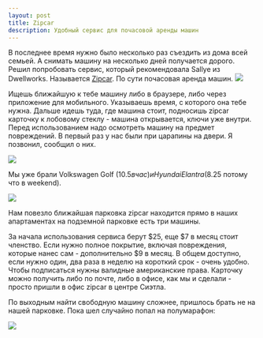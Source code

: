 ```yaml
---
layout: post
title: Zipcar
description: Удобный сервис для почасовой аренды машин
---
```

В последнее время нужно было несколько раз съездить из дома всей семьей.
А снимать машину на несколько дней получается дорого. Решил попробовать
сервис, который рекомендовала Sallye из Dwellworks. Называется [Zipcar](http://zipcar.com). По сути почасовая аренда машин.
<img src="http://i.imgur.com/KJCgNKY.png" class="img-responsive img-thumbnail">

Ищешь ближайшую к тебе машину либо в браузере, либо через приложение для
мобильного. Указываешь время, с которого она тебе нужна. Дальше идешь
туда, где машина стоит, подносишь zipcar карточку к лобовому стеклу - машина 
открывается, ключи уже внутри. Перед использованием надо осмотреть машину
на предмет повреждений. В первый раз у нас были при царапины на двери.
Я позвонил, сообщил о них.

<img src="http://i.imgur.com/IJ6z3yPl.jpg" class="img-responsive img-thumbnail">

Мы уже брали Volkswagen Golf ($10.5 в час) и Hyundai Elantra ($8.25 потому что
в weekend). 

<img src="http://i.imgur.com/rxEBH2Vl.jpg" class="img-responsive img-thumbnail">

Нам повезло ближайшая парковка zipcar находится прямо в наших апартаментах на
подземной парковке есть три машины.

За начала использования сервиса берут $25, еще $7 в месяц стоит членство.
Если нужно полное покрытие, включая повреждения, которые нанес сам - дополнительно
$9 в месяц. В общем доступно, если нужно один, два раза в неделю на короткий
срок - очень удобно. Чтобы подписаться нужны валидные американские права.
Карточку можно получить либо по почте, либо в офисе, как мы и сделали - просто
пришли в офис zipcar в центре Сиэтла.

По выходным найти свободную машину сложнее, пришлось брать не на нашей парковке.
Пока шел случайно попал на полумарафон:

<img src="http://i.imgur.com/BDvI3wpl.jpg" class="img-responsive img-thumbnail">